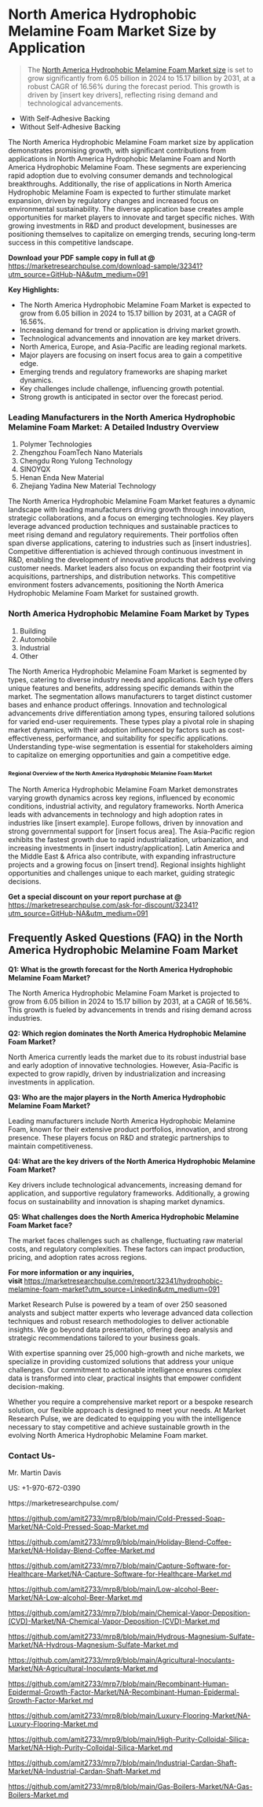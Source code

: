 <h1>North America Hydrophobic Melamine Foam Market&nbsp;Size by Application</h1><blockquote><p>The <a href="https://marketresearchpulse.com/download-sample/32341?utm_source=GitHub-NA&amp;utm_medium=091">North America Hydrophobic Melamine Foam Market size</a> is set to grow significantly from 6.05 billion in 2024 to 15.17 billion by 2031, at a robust CAGR of 16.56% during the forecast period. This growth is driven by [insert key drivers], reflecting rising demand and technological advancements.</p></blockquote><ul><li>With Self-Adhesive Backing<li> Without Self-Adhesive Backing</li></ul><p>The North America Hydrophobic Melamine Foam market size by application demonstrates promising growth, with significant contributions from applications in North America Hydrophobic Melamine Foam and North America Hydrophobic Melamine Foam. These segments are experiencing rapid adoption due to evolving consumer demands and technological breakthroughs. Additionally, the rise of applications in North America Hydrophobic Melamine Foam is expected to further stimulate market expansion, driven by regulatory changes and increased focus on environmental sustainability. The diverse application base creates ample opportunities for market players to innovate and target specific niches. With growing investments in R&D and product development, businesses are positioning themselves to capitalize on emerging trends, securing long-term success in this competitive landscape.</p><p><strong>Download your PDF sample copy in full at @ </strong><a href="https://marketresearchpulse.com/download-sample/32341?utm_source=GitHub-NA&amp;utm_medium=091">https://marketresearchpulse.com/download-sample/32341?utm_source=GitHub-NA&amp;utm_medium=091</a></p><p><strong>Key Highlights: </strong></p><ul><li>The North America Hydrophobic Melamine Foam Market is expected to grow from 6.05 billion in 2024 to 15.17 billion by 2031, at a CAGR of 16.56%.</li><li>Increasing demand for trend or application is driving market growth.</li><li>Technological advancements and innovation are key market drivers.</li><li>North America, Europe, and Asia-Pacific are leading regional markets.</li><li>Major players are focusing on insert focus area to gain a competitive edge.</li><li>Emerging trends and regulatory frameworks are shaping market dynamics.</li><li>Key challenges include challenge, influencing growth potential.</li><li>Strong growth is anticipated in sector over the forecast period.</li></ul><h3>Leading Manufacturers in the North America Hydrophobic Melamine Foam Market: A Detailed Industry Overview</h3><ol><li>Polymer Technologies</li><li>Zhengzhou FoamTech Nano Materials</li><li>Chengdu Rong Yulong Technology</li><li>SINOYQX</li><li>Henan Enda New Material</li><li>Zhejiang Yadina New Material Technology</li></ol><div class="flex max-w-full flex-col flex-grow"><div class="min-h-8 text-message flex w-full flex-col items-end gap-2 whitespace-normal break-words [.text-message+&amp;]:mt-5" dir="auto" data-message-author-role="assistant" data-message-id="fd8432e4-4910-450d-b182-61b7bfb0a01f" data-message-model-slug="gpt-4o"><div class="flex w-full flex-col gap-1 empty:hidden first:pt-[3px]"><div class="markdown prose w-full break-words dark:prose-invert light"><p>The North America Hydrophobic Melamine Foam Market features a dynamic landscape with leading manufacturers driving growth through innovation, strategic collaborations, and a focus on emerging technologies. Key players leverage advanced production techniques and sustainable practices to meet rising demand and regulatory requirements. Their portfolios often span diverse applications, catering to industries such as [insert industries]. Competitive differentiation is achieved through continuous investment in R&amp;D, enabling the development of innovative products that address evolving customer needs. Market leaders also focus on expanding their footprint via acquisitions, partnerships, and distribution networks. This competitive environment fosters advancements, positioning the North America Hydrophobic Melamine Foam Market for sustained growth.</p></div></div></div></div><h3>North America Hydrophobic Melamine Foam Market by Types</h3><ol><li>Building<li> Automobile<li> Industrial<li> Other</li></ol><div class="flex max-w-full flex-col flex-grow"><div class="min-h-8 text-message flex w-full flex-col items-end gap-2 whitespace-normal break-words [.text-message+&amp;]:mt-5" dir="auto" data-message-author-role="assistant" data-message-id="084470be-0bb7-4664-bddf-5156b4f41249" data-message-model-slug="gpt-4o-mini"><div class="flex w-full flex-col gap-1 empty:hidden first:pt-[3px]"><div class="markdown prose w-full break-words dark:prose-invert light"><p>The North America Hydrophobic Melamine Foam Market is segmented by types, catering to diverse industry needs and applications. Each type offers unique features and benefits, addressing specific demands within the market. The segmentation allows manufacturers to target distinct customer bases and enhance product offerings. Innovation and technological advancements drive differentiation among types, ensuring tailored solutions for varied end-user requirements. These types play a pivotal role in shaping market dynamics, with their adoption influenced by factors such as cost-effectiveness, performance, and suitability for specific applications. Understanding type-wise segmentation is essential for stakeholders aiming to capitalize on emerging opportunities and gain a competitive edge.</p></div></div></div></div><h3><span style="font-size: 11px;">Regional Overview of the North America Hydrophobic Melamine Foam Market</span></h3><div class="flex max-w-full flex-col flex-grow"><div class="min-h-8 text-message flex w-full flex-col items-end gap-2 whitespace-normal break-words [.text-message+&amp;]:mt-5" dir="auto" data-message-author-role="assistant" data-message-id="e9038762-ce64-4e30-91c9-9bd413514231" data-message-model-slug="gpt-4o-mini"><div class="flex w-full flex-col gap-1 empty:hidden first:pt-[3px]"><div class="markdown prose w-full break-words dark:prose-invert light"><p>The North America Hydrophobic Melamine Foam Market demonstrates varying growth dynamics across key regions, influenced by economic conditions, industrial activity, and regulatory frameworks. North America leads with advancements in technology and high adoption rates in industries like [insert example]. Europe follows, driven by innovation and strong governmental support for [insert focus area]. The Asia-Pacific region exhibits the fastest growth due to rapid industrialization, urbanization, and increasing investments in [insert industry/application]. Latin America and the Middle East &amp; Africa also contribute, with expanding infrastructure projects and a growing focus on [insert trend]. Regional insights highlight opportunities and challenges unique to each market, guiding strategic decisions.</p></div></div></div></div><p><strong>Get a special discount on your report purchase at @ </strong><a href="https://marketresearchpulse.com/ask-for-discount/32341?utm_source=GitHub-NA&amp;utm_medium=091">https://marketresearchpulse.com/ask-for-discount/32341?utm_source=GitHub-NA&amp;utm_medium=091</a></p><h2>Frequently Asked Questions (FAQ) in the North America Hydrophobic Melamine Foam Market</h2><p><strong>Q1: What is the growth forecast for the North America Hydrophobic Melamine Foam Market?</strong></p><p>The North America Hydrophobic Melamine Foam Market is projected to grow from 6.05 billion in 2024 to 15.17 billion by 2031, at a CAGR of 16.56%. This growth is fueled by advancements in trends and rising demand across industries.</p><p><strong>Q2: Which region dominates the North America Hydrophobic Melamine Foam Market?</strong></p><p>North America currently leads the market due to its robust industrial base and early adoption of innovative technologies. However, Asia-Pacific is expected to grow rapidly, driven by industrialization and increasing investments in application.</p><p><strong>Q3: Who are the major players in the North America Hydrophobic Melamine Foam Market?</strong></p><p>Leading manufacturers include North America Hydrophobic Melamine Foam, known for their extensive product portfolios, innovation, and strong presence. These players focus on R&amp;D and strategic partnerships to maintain competitiveness.</p><p><strong>Q4: What are the key drivers of the North America Hydrophobic Melamine Foam Market?</strong></p><p>Key drivers include technological advancements, increasing demand for application, and supportive regulatory frameworks. Additionally, a growing focus on sustainability and innovation is shaping market dynamics.</p><p><strong>Q5: What challenges does the North America Hydrophobic Melamine Foam Market face?</strong></p><p>The market faces challenges such as challenge, fluctuating raw material costs, and regulatory complexities. These factors can impact production, pricing, and adoption rates across regions.</p><p><strong>For more information or any inquiries, visit&nbsp;</strong><a href="https://marketresearchpulse.com/report/32341/hydrophobic-melamine-foam-market?utm_source=Linkedin&utm_medium=091">https://marketresearchpulse.com/report/32341/hydrophobic-melamine-foam-market?utm_source=Linkedin&utm_medium=091</a></p><p>Market Research Pulse is powered by a team of over 250 seasoned analysts and subject matter experts who leverage advanced data collection techniques and robust research methodologies to deliver actionable insights. We go beyond data presentation, offering deep analysis and strategic recommendations tailored to your business goals.</p><p>With expertise spanning over 25,000 high-growth and niche markets, we specialize in providing customized solutions that address your unique challenges. Our commitment to actionable intelligence ensures complex data is transformed into clear, practical insights that empower confident decision-making.</p><p>Whether you require a comprehensive market report or a bespoke research solution, our flexible approach is designed to meet your needs. At Market Research Pulse, we are dedicated to equipping you with the intelligence necessary to stay competitive and achieve sustainable growth in the evolving North America Hydrophobic Melamine Foam market.</p><h3><strong>Contact Us-</strong></h3><p>Mr. Martin Davis</p><p>US: +1-970-672-0390</p><p>https://marketresearchpulse.com/</p><p><a href="https://github.com/amit2733/mrp8/blob/main/Cold-Pressed-Soap-Market/NA-Cold-Pressed-Soap-Market.md">https://github.com/amit2733/mrp8/blob/main/Cold-Pressed-Soap-Market/NA-Cold-Pressed-Soap-Market.md</a></p><p><a href="https://github.com/amit2733/mrp9/blob/main/Holiday-Blend-Coffee-Market/NA-Holiday-Blend-Coffee-Market.md">https://github.com/amit2733/mrp9/blob/main/Holiday-Blend-Coffee-Market/NA-Holiday-Blend-Coffee-Market.md</a></p><p><a href="https://github.com/amit2733/mrp7/blob/main/Capture-Software-for-Healthcare-Market/NA-Capture-Software-for-Healthcare-Market.md">https://github.com/amit2733/mrp7/blob/main/Capture-Software-for-Healthcare-Market/NA-Capture-Software-for-Healthcare-Market.md</a></p><p><a href="https://github.com/amit2733/mrp8/blob/main/Low-alcohol-Beer-Market/NA-Low-alcohol-Beer-Market.md">https://github.com/amit2733/mrp8/blob/main/Low-alcohol-Beer-Market/NA-Low-alcohol-Beer-Market.md</a></p><p><a href="https://github.com/amit2733/mrp7/blob/main/Chemical-Vapor-Deposition-(CVD)-Market/NA-Chemical-Vapor-Deposition-(CVD)-Market.md">https://github.com/amit2733/mrp7/blob/main/Chemical-Vapor-Deposition-(CVD)-Market/NA-Chemical-Vapor-Deposition-(CVD)-Market.md</a></p><p><a href="https://github.com/amit2733/mrp8/blob/main/Hydrous-Magnesium-Sulfate-Market/NA-Hydrous-Magnesium-Sulfate-Market.md">https://github.com/amit2733/mrp8/blob/main/Hydrous-Magnesium-Sulfate-Market/NA-Hydrous-Magnesium-Sulfate-Market.md</a></p><p><a href="https://github.com/amit2733/mrp9/blob/main/Agricultural-Inoculants-Market/NA-Agricultural-Inoculants-Market.md">https://github.com/amit2733/mrp9/blob/main/Agricultural-Inoculants-Market/NA-Agricultural-Inoculants-Market.md</a></p><p><a href="https://github.com/amit2733/mrp7/blob/main/Recombinant-Human-Epidermal-Growth-Factor-Market/NA-Recombinant-Human-Epidermal-Growth-Factor-Market.md">https://github.com/amit2733/mrp7/blob/main/Recombinant-Human-Epidermal-Growth-Factor-Market/NA-Recombinant-Human-Epidermal-Growth-Factor-Market.md</a></p><p><a href="https://github.com/amit2733/mrp8/blob/main/Luxury-Flooring-Market/NA-Luxury-Flooring-Market.md">https://github.com/amit2733/mrp8/blob/main/Luxury-Flooring-Market/NA-Luxury-Flooring-Market.md</a></p><p><a href="https://github.com/amit2733/mrp9/blob/main/High-Purity-Colloidal-Silica-Market/NA-High-Purity-Colloidal-Silica-Market.md">https://github.com/amit2733/mrp9/blob/main/High-Purity-Colloidal-Silica-Market/NA-High-Purity-Colloidal-Silica-Market.md</a></p><p><a href="https://github.com/amit2733/mrp7/blob/main/Industrial-Cardan-Shaft-Market/NA-Industrial-Cardan-Shaft-Market.md">https://github.com/amit2733/mrp7/blob/main/Industrial-Cardan-Shaft-Market/NA-Industrial-Cardan-Shaft-Market.md</a></p><p><a href="https://github.com/amit2733/mrp8/blob/main/Gas-Boilers-Market/NA-Gas-Boilers-Market.md">https://github.com/amit2733/mrp8/blob/main/Gas-Boilers-Market/NA-Gas-Boilers-Market.md</a></p>
